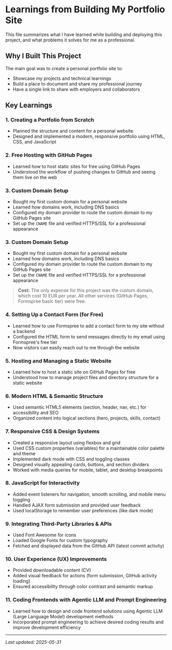 # Learnings from Building My Portfolio Site

This file summarizes what I have learned while building and deploying this project, and what problems it solves for me as a professional.

## Why I Built This Project

The main goal was to create a personal portfolio site to:
- Showcase my projects and technical learnings
- Build a place to document and share my professional journey
- Have a single link to share with employers and collaborators

## Key Learnings

### 1. Creating a Portfolio from Scratch
- Planned the structure and content for a personal website
- Designed and implemented a modern, responsive portfolio using HTML, CSS, and JavaScript

### 2. Free Hosting with GitHub Pages
- Learned how to host static sites for free using GitHub Pages
- Understood the workflow of pushing changes to GitHub and seeing them live on the web

### 3. Custom Domain Setup
- Bought my first custom domain for a personal website
- Learned how domains work, including DNS basics
- Configured my domain provider to route the custom domain to my GitHub Pages site
- Set up the `CNAME` file and verified HTTPS/SSL for a professional appearance

### 3. Custom Domain Setup
- Bought my first custom domain for a personal website
- Learned how domains work, including DNS basics
- Configured my domain provider to route the custom domain to my GitHub Pages site
- Set up the `CNAME` file and verified HTTPS/SSL for a professional appearance
> **Cost:** The only expense for this project was the custom domain, which cost 10 EUR per year. All other services (GitHub Pages, Formspree basic tier) were free.

### 4. Setting Up a Contact Form (for Free)
- Learned how to use Formspree to add a contact form to my site without a backend
- Configured the HTML form to send messages directly to my email using Formspree's free tier
- Now visitors can easily reach out to me through the website

### 5. Hosting and Managing a Static Website
- Learned how to host a static site on GitHub Pages for free
- Understood how to manage project files and directory structure for a static website

### 6. Modern HTML & Semantic Structure
- Used semantic HTML5 elements (section, header, nav, etc.) for accessibility and SEO
- Organized content into logical sections (hero, projects, skills, contact)

### 7. Responsive CSS & Design Systems
- Created a responsive layout using flexbox and grid
- Used CSS custom properties (variables) for a maintainable color palette and theme
- Implemented dark mode with CSS and toggling classes
- Designed visually appealing cards, buttons, and section dividers
- Worked with media queries for mobile, tablet, and desktop breakpoints

### 8. JavaScript for Interactivity
- Added event listeners for navigation, smooth scrolling, and mobile menu toggling
- Handled AJAX form submission and provided user feedback
- Used localStorage to remember user preferences (like dark mode)

### 9. Integrating Third-Party Libraries & APIs
- Used Font Awesome for icons
- Loaded Google Fonts for custom typography
- Fetched and displayed data from the GitHub API (latest commit activity)

### 10. User Experience (UX) Improvements
- Provided downloadable content (CV)
- Added visual feedback for actions (form submission, GitHub activity loading)
- Ensured accessibility through color contrast and semantic markup

### 11. Coding Frontends with Agentic LLM and Prompt Engineering
- Learned how to design and code frontend solutions using Agentic LLM (Large Language Model) development methods
- Incorporated prompt engineering to achieve desired coding results and improve development efficiency

---
_Last updated: 2025-05-31_
